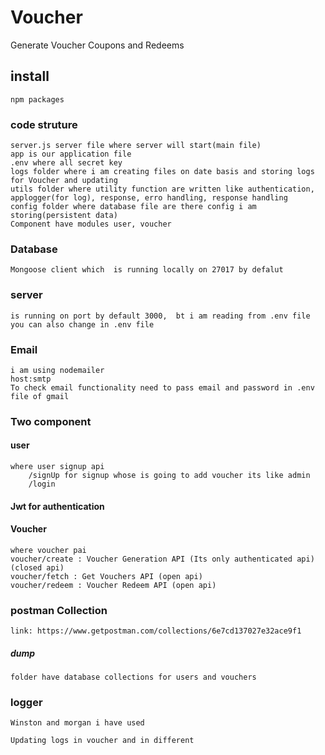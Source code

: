 # Voucher
Generate Voucher Coupons and Redeems

## install
    npm packages


### code struture 
    server.js server file where server will start(main file)
    app is our application file
    .env where all secret key 
    logs folder where i am creating files on date basis and storing logs for Voucher and updating 
    utils folder where utility function are written like authentication, applogger(for log), response, erro handling, response handling
    config folder where database file are there config i am storing(persistent data)
    Component have modules user, voucher 

### Database 
    Mongoose client which  is running locally on 27017 by defalut

### server 
    is running on port by default 3000,  bt i am reading from .env file you can also change in .env file

### Email
    i am using nodemailer
    host:smtp
    To check email functionality need to pass email and password in .env file of gmail 

### Two component 
    
#### user
    where user signup api
        /signUp for signup whose is going to add voucher its like admin
        /login 

#### Jwt for authentication

#### Voucher
    where voucher pai
    voucher/create : Voucher Generation API (Its only authenticated api)(closed api)
    voucher/fetch : Get Vouchers API (open api)
    voucher/redeem : Voucher Redeem API (open api)


### postman Collection 
    link: https://www.getpostman.com/collections/6e7cd137027e32ace9f1

##### dump 
    folder have database collections for users and vouchers 

### logger
    Winston and morgan i have used 

    Updating logs in voucher and in different
    




